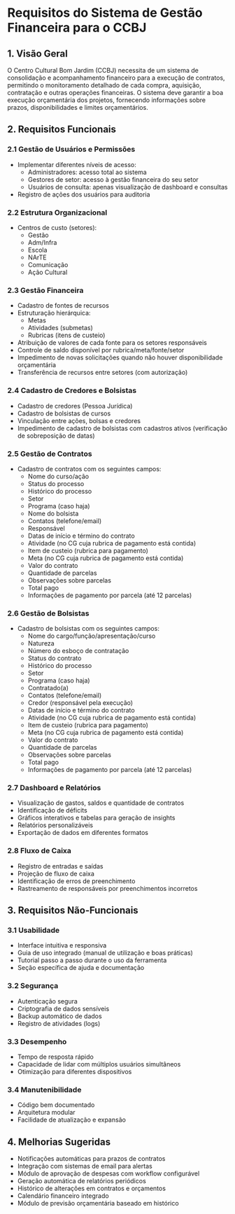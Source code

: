 # Requisitos do Sistema de Gestão Financeira para o CCBJ

## 1. Visão Geral

O Centro Cultural Bom Jardim (CCBJ) necessita de um sistema de consolidação e acompanhamento financeiro para a execução de contratos, permitindo o monitoramento detalhado de cada compra, aquisição, contratação e outras operações financeiras. O sistema deve garantir a boa execução orçamentária dos projetos, fornecendo informações sobre prazos, disponibilidades e limites orçamentários.

## 2. Requisitos Funcionais

### 2.1 Gestão de Usuários e Permissões
- Implementar diferentes níveis de acesso:
  - Administradores: acesso total ao sistema
  - Gestores de setor: acesso à gestão financeira do seu setor
  - Usuários de consulta: apenas visualização de dashboard e consultas
- Registro de ações dos usuários para auditoria

### 2.2 Estrutura Organizacional
- Centros de custo (setores):
  - Gestão
  - Adm/Infra
  - Escola
  - NArTE
  - Comunicação
  - Ação Cultural

### 2.3 Gestão Financeira
- Cadastro de fontes de recursos
- Estruturação hierárquica:
  - Metas
  - Atividades (submetas)
  - Rubricas (itens de custeio)
- Atribuição de valores de cada fonte para os setores responsáveis
- Controle de saldo disponível por rubrica/meta/fonte/setor
- Impedimento de novas solicitações quando não houver disponibilidade orçamentária
- Transferência de recursos entre setores (com autorização)

### 2.4 Cadastro de Credores e Bolsistas
- Cadastro de credores (Pessoa Jurídica)
- Cadastro de bolsistas de cursos
- Vinculação entre ações, bolsas e credores
- Impedimento de cadastro de bolsistas com cadastros ativos (verificação de sobreposição de datas)

### 2.5 Gestão de Contratos
- Cadastro de contratos com os seguintes campos:
  - Nome do curso/ação
  - Status do processo
  - Histórico do processo
  - Setor
  - Programa (caso haja)
  - Nome do bolsista
  - Contatos (telefone/email)
  - Responsável
  - Datas de início e término do contrato
  - Atividade (no CG cuja rubrica de pagamento está contida)
  - Item de custeio (rubrica para pagamento)
  - Meta (no CG cuja rubrica de pagamento está contida)
  - Valor do contrato
  - Quantidade de parcelas
  - Observações sobre parcelas
  - Total pago
  - Informações de pagamento por parcela (até 12 parcelas)

### 2.6 Gestão de Bolsistas
- Cadastro de bolsistas com os seguintes campos:
  - Nome do cargo/função/apresentação/curso
  - Natureza
  - Número do esboço de contratação
  - Status do contrato
  - Histórico do processo
  - Setor
  - Programa (caso haja)
  - Contratado(a)
  - Contatos (telefone/email)
  - Credor (responsável pela execução)
  - Datas de início e término do contrato
  - Atividade (no CG cuja rubrica de pagamento está contida)
  - Item de custeio (rubrica para pagamento)
  - Meta (no CG cuja rubrica de pagamento está contida)
  - Valor do contrato
  - Quantidade de parcelas
  - Observações sobre parcelas
  - Total pago
  - Informações de pagamento por parcela (até 12 parcelas)

### 2.7 Dashboard e Relatórios
- Visualização de gastos, saldos e quantidade de contratos
- Identificação de déficits
- Gráficos interativos e tabelas para geração de insights
- Relatórios personalizáveis
- Exportação de dados em diferentes formatos

### 2.8 Fluxo de Caixa
- Registro de entradas e saídas
- Projeção de fluxo de caixa
- Identificação de erros de preenchimento
- Rastreamento de responsáveis por preenchimentos incorretos

## 3. Requisitos Não-Funcionais

### 3.1 Usabilidade
- Interface intuitiva e responsiva
- Guia de uso integrado (manual de utilização e boas práticas)
- Tutorial passo a passo durante o uso da ferramenta
- Seção específica de ajuda e documentação

### 3.2 Segurança
- Autenticação segura
- Criptografia de dados sensíveis
- Backup automático de dados
- Registro de atividades (logs)

### 3.3 Desempenho
- Tempo de resposta rápido
- Capacidade de lidar com múltiplos usuários simultâneos
- Otimização para diferentes dispositivos

### 3.4 Manutenibilidade
- Código bem documentado
- Arquitetura modular
- Facilidade de atualização e expansão

## 4. Melhorias Sugeridas

- Notificações automáticas para prazos de contratos
- Integração com sistemas de email para alertas
- Módulo de aprovação de despesas com workflow configurável
- Geração automática de relatórios periódicos
- Histórico de alterações em contratos e orçamentos
- Calendário financeiro integrado
- Módulo de previsão orçamentária baseado em histórico
